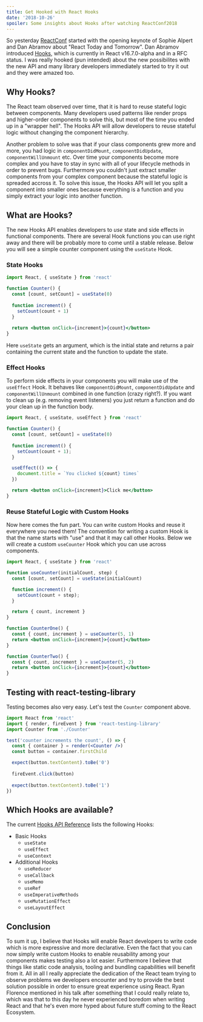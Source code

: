 ```yaml
---
title: Get Hooked with React Hooks
date: '2018-10-26'
spoiler: Some insights about Hooks after watching ReactConf2018
---
```


So yesterday [ReactConf](https://conf.reactjs.org/) started with the opening keynote of Sophie Alpert and Dan Abramov about "React Today and Tomorrow".
Dan Abramov introduced [Hooks](https://reactjs.org/docs/hooks-intro.html), which is currently in React v16.7.0-alpha and in a RFC status. I was really hooked (pun intended) about the new possibilites with the new API and many library developers immediately started to try it out and they were amazed too.

## Why Hooks?

The React team observed over time, that it is hard to reuse stateful logic between components. Many developers used patterns like render props and higher-order components to solve this, but most of the time you ended up in a "wrapper hell". The Hooks API will allow developers to reuse stateful logic without changing the component hierarchy.

Another problem to solve was that if your class components grew more and more, you had logic in `componentDidMount`, `componentDidUpdate`, `componentWillUnmount` etc. Over time your components become more complex and you have to stay in sync with all of your lifecycle methods in order to prevent bugs. Furthermore you couldn't just extract smaller components from your complex component because the stateful logic is spreaded accross it. To solve this issue, the Hooks API will let you split a component into smaller ones because everything is a function and you simply extract your logic into another function.

## What are Hooks?

The new Hooks API enables developers to _use_ state and side effects in functional components. There are several Hook functions you can use right away and there will be probably more to come until a stable release. Below you will see a simple counter component using the `useState` Hook.

### State Hooks

```jsx
import React, { useState } from 'react'

function Counter() {
  const [count, setCount] = useState(0)
  
  function increment() {
    setCount(count + 1)
  }
  
  return <button onClick={increment}>{count}</button>
}
```

Here `useState` gets an argument, which is the initial state and returns a pair containing the current state and the function to update the state.

### Effect Hooks

To perform side effects in your components you will make use of the `useEffect` Hook.
It behaves like `componentDidMount`, `componentDidUpdate` and `componentWillUnmount` combined in one function (crazy right?). If you want to clean up (e.g. removing event listeners) you just return a function and do your clean up in the function body.

```jsx
import React, { useState, useEffect } from 'react'

function Counter() {
  const [count, setCount] = useState(0)
  
  function increment() {
    setCount(count + 1);
  }

  useEffect(() => {
    document.title = `You clicked ${count} times`
  })

  return <button onClick={increment}>Click me</button>
}
```

### Reuse Stateful Logic with Custom Hooks

Now here comes the fun part. You can write custom Hooks and reuse it everywhere you need them! The convention for writing a custom Hook is that the name starts with "use" and that it may call other Hooks. Below we will create a custom `useCounter` Hook which you can use across components.

```jsx
import React, { useState } from 'react'

function useCounter(initialCount, step) {
  const [count, setCount] = useState(initialCount)

  function increment() {
    setCount(count + step);
  }

  return { count, increment }
}

function CounterOne() {
  const { count, increment } = useCounter(5, 1)
  return <button onClick={increment}>{count}</button>
}

function CounterTwo() {
  const { count, increment } = useCounter(5, 2)
  return <button onClick={increment}>{count}</button>
}
```

## Testing with react-testing-library

Testing becomes also very easy. Let's test the `Counter` component above.

```jsx
import React from 'react'
import { render, fireEvent } from 'react-testing-library'
import Counter from './Counter'

test('counter increments the count', () => {
  const { container } = render(<Counter />)
  const button = container.firstChild

  expect(button.textContent).toBe('0')
  
  fireEvent.click(button)
  
  expect(button.textContent).toBe('1')
})
```

## Which Hooks are available?

The current [Hooks API Reference](https://reactjs.org/docs/hooks-reference.html) lists the following Hooks:

- Basic Hooks
  - `useState`
  - `useEffect`
  - `useContext`
- Additional Hooks
  - `useReducer`
  - `useCallback`
  - `useMemo`
  - `useRef`
  - `useImperativeMethods`
  - `useMutationEffect`
  - `useLayoutEffect`

## Conclusion

To sum it up, I believe that Hooks will enable React developers to write code which is more expressive and more declarative. Even the fact that you can now simply write custom Hooks to enable reusability among your components makes testing also a lot easier. Furthermore I believe that things like static code analysis, tooling and bundling capabilities will benefit from it. All in all I really appreciate the dedication of the React team trying to observe problems we developers encounter and try to provide the best solution possible in order to ensure great experience using React. Ryan Florence mentioned in his talk after something that I could really relate to, which was that to this day he never experienced boredom when writing React and that he's even more hyped about future stuff coming to the React Ecosystem.
